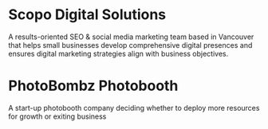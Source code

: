 # Scopo Digital Solutions

A results-oriented SEO & social media marketing team based in Vancouver that helps small businesses develop comprehensive digital presences and ensures digital marketing strategies align with business objectives.

# PhotoBombz Photobooth

A start-up photobooth company deciding whether to deploy more resources for growth or exiting business
